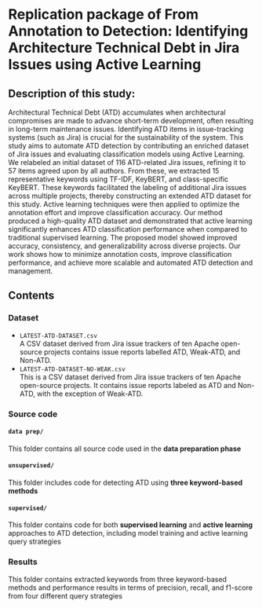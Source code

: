 # Replication package of From Annotation to Detection: Identifying Architecture Technical Debt in Jira Issues using Active Learning

## Description of this study:
Architectural Technical Debt (ATD) accumulates when architectural compromises are made to advance short-term development, often resulting in long-term maintenance issues. Identifying ATD items in issue-tracking systems (such as Jira) is crucial for the sustainability of the system. This study aims to automate ATD detection by contributing an enriched dataset of Jira issues and evaluating classification models using Active Learning. We relabeled an initial dataset of 116 ATD-related Jira issues, refining it to 57 items agreed upon by all authors. From these, we extracted 15 representative keywords using TF-IDF, KeyBERT, and class-specific KeyBERT. These keywords facilitated the labeling of additional Jira issues across multiple projects, thereby constructing an extended ATD dataset for this study. Active learning techniques were then applied to optimize the annotation effort and improve classification accuracy. Our method produced a high-quality ATD dataset and demonstrated that active learning significantly enhances ATD classification performance when compared to traditional supervised learning. The proposed model showed improved accuracy, consistency, and generalizability across diverse projects. Our work shows how to minimize annotation costs, improve classification performance, and achieve more scalable and automated ATD detection and management.

## Contents

### Dataset
- `LATEST-ATD-DATASET.csv`\
    A CSV dataset derived from Jira issue trackers of ten Apache open-source projects contains issue reports labelled ATD, Weak-ATD, and Non-ATD.
- `LATEST-ATD-DATASET-NO-WEAK.csv`\
    This is a CSV dataset derived from Jira issue trackers of ten Apache open-source projects. It contains issue reports labeled as ATD and Non-ATD, with the exception of Weak-ATD.

### Source code

#### `data prep/` 
  This folder contains all source code used in the **data preparation phase**

#### `unsupervised/`
  This folder includes code for detecting ATD using **three keyword-based methods**

#### `supervised/`
  This folder contains code for both **supervised learning** and **active learning** approaches to ATD detection, including model training and active learning query strategies

### Results
  This folder contains extracted keywords from three keyword-based methods and performance results in terms of precision, recall, and f1-score from four different query strategies

